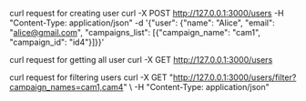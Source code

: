 
curl request for creating user
curl -X POST http://127.0.0.1:3000/users -H "Content-Type: application/json" -d '{"user": {"name": "Alice", "email": "alice@gmail.com", "campaigns_list": [{"campaign_name": "cam1", "campaign_id": "id4"}]}}'


curl request for getting all user
curl -X GET http://127.0.0.1:3000/users

curl request for filtering users
curl -X GET "http://127.0.0.1:3000/users/filter?campaign_names=cam1,cam4" \ -H "Content-Type: application/json"
